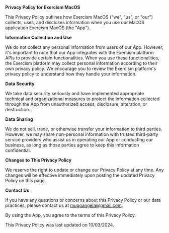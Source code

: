 **Privacy Policy for Exercism MacOS**

This Privacy Policy outlines how Exercism MacOS ("we", "us", or "our") collects, uses, and discloses information when you use our MacOS application Exercism MacOS  (the "App").

**Information Collection and Use**

We do not collect any personal information from users of our App. However, it's important to note that our App integrates with the Exercism platform APIs to provide certain functionalities. When you use these functionalities, the Exercism platform may collect personal information according to their own privacy policy. We encourage you to review the Exercism platform's privacy policy to understand how they handle your information.

**Data Security**

We take data security seriously and have implemented appropriate technical and organizational measures to protect the information collected through the App from unauthorized access, disclosure, alteration, or destruction.

**Data Sharing**

We do not sell, trade, or otherwise transfer your information to third parties. However, we may share non-personal information with trusted third-party service providers who assist us in operating our App or conducting our business, as long as those parties agree to keep this information confidential.

**Changes to This Privacy Policy**

We reserve the right to update or change our Privacy Policy at any time. Any changes will be effective immediately upon posting the updated Privacy Policy on this page.

**Contact Us**

If you have any questions or concerns about this Privacy Policy or our data practices, please contact us at mugoangela@gmail.com.

By using the App, you agree to the terms of this Privacy Policy.

This Privacy Policy was last updated on 10/03/2024.
